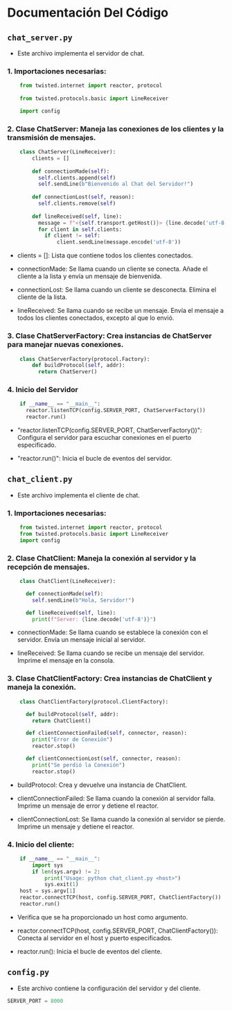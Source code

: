 # Documentación Del Código

## `chat_server.py`
  
- Este archivo implementa el servidor de chat.

### 1. Importaciones necesarias:

```python
    from twisted.internet import reactor, protocol
    
    from twisted.protocols.basic import LineReceiver

    import config
```

### 2. Clase ChatServer: Maneja las conexiones de los clientes y la transmisión de mensajes.

```python
    class ChatServer(LineReceiver):
        clients = []
      
        def connectionMade(self):
          self.clients.append(self)
          self.sendLine(b"Bienvenido al Chat del Servidor!")
          
        def connectionLost(self, reason):
          self.clients.remove(self)
          
        def lineReceived(self, line):
          message = f"<{self.transport.getHost()}> {line.decode('utf-8')}"
          for client in self.clients:
            if client != self:
                client.sendLine(message.encode('utf-8'))
```

                
- clients = []: Lista que contiene todos los clientes conectados.
  
- connectionMade: Se llama cuando un cliente se conecta. Añade el cliente a la lista y envía un mensaje de bienvenida.

- connectionLost: Se llama cuando un cliente se desconecta. Elimina el cliente de la lista.

- lineReceived: Se llama cuando se recibe un mensaje. Envía el mensaje a todos los clientes conectados, excepto al que lo envió.

### 3. Clase ChatServerFactory: Crea instancias de ChatServer para manejar nuevas conexiones.

```python 
    class ChatServerFactory(protocol.Factory):
        def buildProtocol(self, addr):
          return ChatServer()
```

### 4. Inicio del Servidor

```python
    if __name__ == "__main__":
      reactor.listenTCP(config.SERVER_PORT, ChatServerFactory())
      reactor.run()
```
- "reactor.listenTCP(config.SERVER_PORT, ChatServerFactory())": Configura el servidor para escuchar conexiones en el puerto especificado.

- "reactor.run()": Inicia el bucle de eventos del servidor.
  

##  `chat_client.py`
  
- Este archivo implementa el cliente de chat.

### 1. Importaciones necesarias:

```python
    from twisted.internet import reactor, protocol
    from twisted.protocols.basic import LineReceiver
    import config

```

### 2. Clase ChatClient: Maneja la conexión al servidor y la recepción de mensajes.

```python
    class ChatClient(LineReceiver):

      def connectionMade(self):
        self.sendLine(b"Hola, Servidor!")

      def lineReceived(self, line):
        print(f"Server: {line.decode('utf-8')}")


```

- connectionMade: Se llama cuando se establece la conexión con el servidor. Envía un mensaje inicial al servidor.

- lineReceived: Se llama cuando se recibe un mensaje del servidor. Imprime el mensaje en la consola.


### 3. Clase ChatClientFactory: Crea instancias de ChatClient y maneja la conexión.

```python
    class ChatClientFactory(protocol.ClientFactory):

      def buildProtocol(self, addr):
        return ChatClient()

      def clientConnectionFailed(self, connector, reason):
        print("Error de Conexión")
        reactor.stop()

      def clientConnectionLost(self, connector, reason):
        print("Se perdió la Conexión")
        reactor.stop()
```

- buildProtocol: Crea y devuelve una instancia de ChatClient.
  
- clientConnectionFailed: Se llama cuando la conexión al servidor falla. Imprime un mensaje de error y detiene el reactor.

- clientConnectionLost: Se llama cuando la conexión al servidor se pierde. Imprime un mensaje y detiene el reactor.


### 4. Inicio del cliente:

```python
    if __name__ == "__main__":
        import sys
        if len(sys.argv) != 2:
            print("Usage: python chat_client.py <host>")
            sys.exit(1)
    host = sys.argv[1]
    reactor.connectTCP(host, config.SERVER_PORT, ChatClientFactory())
    reactor.run()
```

- Verifica que se ha proporcionado un host como argumento.

- reactor.connectTCP(host, config.SERVER_PORT, ChatClientFactory()): Conecta al servidor en el host y puerto especificados.

- reactor.run(): Inicia el bucle de eventos del cliente.


## `config.py`

- Este archivo contiene la configuración del servidor y del cliente.

```python
SERVER_PORT = 8000
```
